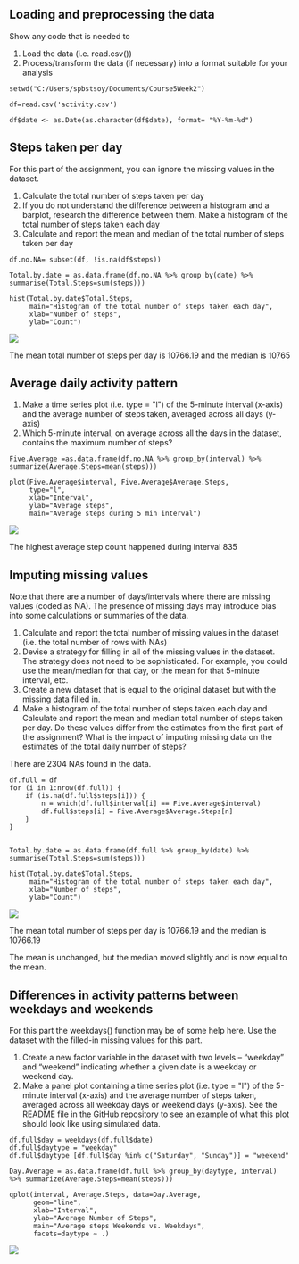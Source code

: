 Loading and preprocessing the data
----------------------------------

Show any code that is needed to

1.  Load the data (i.e. read.csv())
2.  Process/transform the data (if necessary) into a format suitable for
    your analysis

<!-- -->

    setwd("C:/Users/spbstsoy/Documents/Course5Week2")

    df=read.csv('activity.csv')

    df$date <- as.Date(as.character(df$date), format= "%Y-%m-%d")

Steps taken per day
-------------------

For this part of the assignment, you can ignore the missing values in
the dataset.

1.  Calculate the total number of steps taken per day
2.  If you do not understand the difference between a histogram and a
    barplot, research the difference between them. Make a histogram of
    the total number of steps taken each day
3.  Calculate and report the mean and median of the total number of
    steps taken per day

<!-- -->

    df.no.NA= subset(df, !is.na(df$steps))

    Total.by.date = as.data.frame(df.no.NA %>% group_by(date) %>% summarise(Total.Steps=sum(steps)))

    hist(Total.by.date$Total.Steps,
         main="Histogram of the total number of steps taken each day", 
         xlab="Number of steps", 
         ylab="Count")

![](PA1_template.Rmd_files/figure-markdown_strict/steps%20per%20day-1.png)

The mean total number of steps per day is 10766.19 and the median is
10765

Average daily activity pattern
------------------------------

1.  Make a time series plot (i.e. type = "l") of the 5-minute
    interval (x-axis) and the average number of steps taken, averaged
    across all days (y-axis)
2.  Which 5-minute interval, on average across all the days in the
    dataset, contains the maximum number of steps?

<!-- -->

    Five.Average =as.data.frame(df.no.NA %>% group_by(interval) %>% summarize(Average.Steps=mean(steps)))

    plot(Five.Average$interval, Five.Average$Average.Steps, 
         type="l",
         xlab="Interval",
         ylab="Average steps",
         main="Average steps during 5 min interval")

![](PA1_template.Rmd_files/figure-markdown_strict/unnamed-chunk-2-1.png)

The highest average step count happened during interval 835

Imputing missing values
-----------------------

Note that there are a number of days/intervals where there are missing
values (coded as NA). The presence of missing days may introduce bias
into some calculations or summaries of the data.

1.  Calculate and report the total number of missing values in the
    dataset (i.e. the total number of rows with NAs)
2.  Devise a strategy for filling in all of the missing values in
    the dataset. The strategy does not need to be sophisticated. For
    example, you could use the mean/median for that day, or the mean for
    that 5-minute interval, etc.
3.  Create a new dataset that is equal to the original dataset but with
    the missing data filled in.
4.  Make a histogram of the total number of steps taken each day and
    Calculate and report the mean and median total number of steps taken
    per day. Do these values differ from the estimates from the first
    part of the assignment? What is the impact of imputing missing data
    on the estimates of the total daily number of steps?

There are 2304 NAs found in the data.

    df.full = df
    for (i in 1:nrow(df.full)) {
        if (is.na(df.full$steps[i])) {
            n = which(df.full$interval[i] == Five.Average$interval)
            df.full$steps[i] = Five.Average$Average.Steps[n]
        }
    }


    Total.by.date = as.data.frame(df.full %>% group_by(date) %>% summarise(Total.Steps=sum(steps)))

    hist(Total.by.date$Total.Steps,
         main="Histogram of the total number of steps taken each day", 
         xlab="Number of steps", 
         ylab="Count")

![](PA1_template.Rmd_files/figure-markdown_strict/unnamed-chunk-3-1.png)

The mean total number of steps per day is 10766.19 and the median is
10766.19

The mean is unchanged, but the median moved slightly and is now equal to
the mean.

Differences in activity patterns between weekdays and weekends
--------------------------------------------------------------

For this part the weekdays() function may be of some help here. Use the
dataset with the filled-in missing values for this part.

1.  Create a new factor variable in the dataset with two levels –
    “weekday” and “weekend” indicating whether a given date is a weekday
    or weekend day.
2.  Make a panel plot containing a time series plot (i.e. type = "l") of
    the 5-minute interval (x-axis) and the average number of steps
    taken, averaged across all weekday days or weekend days (y-axis).
    See the README file in the GitHub repository to see an example of
    what this plot should look like using simulated data.

<!-- -->

    df.full$day = weekdays(df.full$date)
    df.full$daytype = "weekday"
    df.full$daytype [df.full$day %in% c("Saturday", "Sunday")] = "weekend"

    Day.Average = as.data.frame(df.full %>% group_by(daytype, interval) %>% summarize(Average.Steps=mean(steps)))

    qplot(interval, Average.Steps, data=Day.Average,
          geom="line",
          xlab="Interval",
          ylab="Average Number of Steps",
          main="Average steps Weekends vs. Weekdays",
          facets=daytype ~ .)

![](PA1_template.Rmd_files/figure-markdown_strict/unnamed-chunk-4-1.png)
